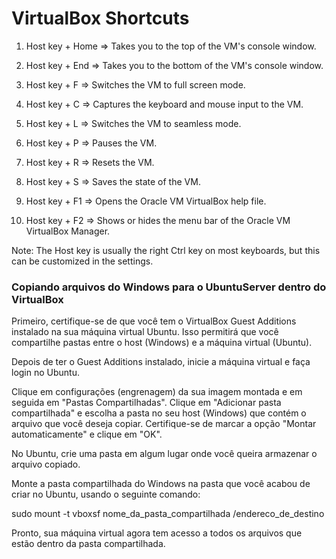 # VirtualBox Shortcuts

1. Host key + Home => Takes you to the top of the VM's console window.

2. Host key + End => Takes you to the bottom of the VM's console window.

3. Host key + F => Switches the VM to full screen mode.

4. Host key + C => Captures the keyboard and mouse input to the VM.

5. Host key + L => Switches the VM to seamless mode.

6. Host key + P => Pauses the VM.

7. Host key + R => Resets the VM.

8. Host key + S => Saves the state of the VM.

9. Host key + F1 => Opens the Oracle VM VirtualBox help file.

10. Host key + F2 => Shows or hides the menu bar of the Oracle VM VirtualBox Manager.

Note: The Host key is usually the right Ctrl key on most keyboards, but this can be customized in the settings.

### Copiando arquivos do Windows para o UbuntuServer dentro do VirtualBox

Primeiro, certifique-se de que você tem o VirtualBox Guest Additions instalado na sua máquina virtual Ubuntu. Isso permitirá que você compartilhe pastas entre o host (Windows) e a máquina virtual (Ubuntu).

Depois de ter o Guest Additions instalado, inicie a máquina virtual e faça login no Ubuntu.

Clique em configurações (engrenagem) da sua imagem montada e em seguida em "Pastas Compartilhadas". Clique em "Adicionar pasta compartilhada" e escolha a pasta no seu host (Windows) que contém o arquivo que você deseja copiar. Certifique-se de marcar a opção "Montar automaticamente" e clique em "OK".

No Ubuntu, crie uma pasta em algum lugar onde você queira armazenar o arquivo copiado.

Monte a pasta compartilhada do Windows na pasta que você acabou de criar no Ubuntu, usando o seguinte comando:

sudo mount -t vboxsf nome_da_pasta_compartilhada /endereco_de_destino

Pronto, sua máquina virtual agora tem acesso a todos os arquivos que estão dentro da pasta compartilhada.
